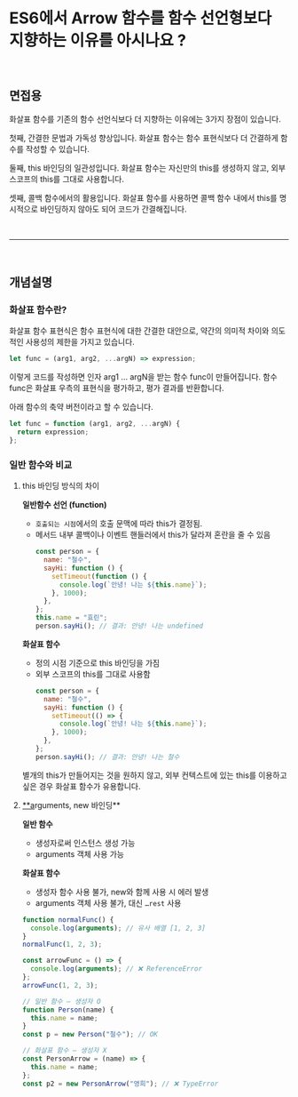 # ES6에서 Arrow 함수를 함수 선언형보다 지향하는 이유를 아시나요 ?

<br/>

## 면접용

화살표 함수를 기존의 함수 선언식보다 더 지향하는 이유에는 3가지 장점이 있습니다.

첫째, 간결한 문법과 가독성 향상입니다. 화살표 함수는 함수 표현식보다 더 간결하게 함수를 작성할 수 있습니다.

둘째, this 바인딩의 일관성입니다. 화살표 함수는 자신만의 this를 생성하지 않고, 외부 스코프의 this를 그대로 사용합니다.

셋째, 콜백 함수에서의 활용입니다. 화살표 함수를 사용하면 콜백 함수 내에서 this를 명시적으로 바인딩하지 않아도 되어 코드가 간결해집니다.

<br/>
<hr/>
<br/>

## 개념설명

### 화살표 함수란?

화살표 함수 표현식은 함수 표현식에 대한 간결한 대안으로, 약간의 의미적 차이와 의도적인 사용성의 제한을 가지고 있습니다.

```jsx
let func = (arg1, arg2, ...argN) => expression;
```

이렇게 코드를 작성하면 인자 arg1 … argN을 받는 함수 func이 만들어집니다. 함수 func은 화살표 우측의 표현식을 평가하고, 평가 결과를 반환합니다.

아래 함수의 축약 버전이라고 할 수 있습니다.

```jsx
let func = function (arg1, arg2, ...argN) {
  return expression;
};
```

### 일반 함수와 비교

1. this 바인딩 방식의 차이

   **일반함수 선언 (function)**

   - `호출되는 시점`에서의 호출 문맥에 따라 this가 결정됨.
   - 메서드 내부 콜백이나 이벤트 핸들러에서 this가 달라져 혼란을 줄 수 있음
     ```jsx
     const person = {
       name: "철수",
       sayHi: function () {
         setTimeout(function () {
           console.log(`안녕! 나는 ${this.name}`);
         }, 1000);
       },
     };
     this.name = "효린";
     person.sayHi(); // 결과: 안녕! 나는 undefined
     ```

   **화살표 함수**

   - 정의 시점 기준으로 this 바인딩을 가짐
   - 외부 스코프의 this를 그대로 사용함
     ```jsx
     const person = {
       name: "철수",
       sayHi: function () {
         setTimeout(() => {
           console.log(`안녕! 나는 ${this.name}`);
         }, 1000);
       },
     };
     person.sayHi(); // 결과: 안녕! 나는 철수
     ```

   별개의 this가 만들어지는 것을 원하지 않고, 외부 컨텍스트에 있는 this를 이용하고 싶은 경우 화살표 함수가 유용합니다.

2. [\*\*a](http://new.target)rguments, new 바인딩\*\*

   **일반 함수**

   - 생성자로써 인스턴스 생성 가능
   - arguments 객체 사용 가능

   **화살표 함수**

   - 생성자 함수 사용 불가, new와 함께 사용 시 에러 발생
   - arguments 객체 사용 불가, 대신 `…rest` 사용

   ```jsx
   function normalFunc() {
     console.log(arguments); // 유사 배열 [1, 2, 3]
   }
   normalFunc(1, 2, 3);

   const arrowFunc = () => {
     console.log(arguments); // ❌ ReferenceError
   };
   arrowFunc(1, 2, 3);
   ```

   ```jsx
   // 일반 함수 – 생성자 O
   function Person(name) {
     this.name = name;
   }
   const p = new Person("철수"); // OK

   // 화살표 함수 – 생성자 X
   const PersonArrow = (name) => {
     this.name = name;
   };
   const p2 = new PersonArrow("영희"); // ❌ TypeError
   ```

